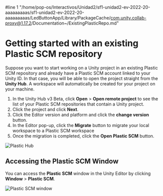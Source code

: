 #line 1 "/home/pop-os/Interactivos/Unidad2/sf1-unidad2-ev-2022-20-aaaaaaaaas/sf1-unidad2-ev-2022-20-aaaaaaaaas/LedButtonApp/Library/PackageCache/com.unity.collab-proxy@1.17.2/Documentation~/ExistingPlasticRepo.md"
# Getting started with an existing Plastic SCM repository

Suppose you want to start working on a Unity project in an existing Plastic SCM repository and already have a Plastic SCM account linked to your Unity ID. In that case, you will be able to open the project straight from the **Unity Hub**. A workspace will automatically be created for your project on your machine.

1. In the Unity Hub v3 Beta, click **Open** > **Open remote project** to see the list of your Plastic SCM repositories that contain a Unity project.
2. Click the project and click **Next**.
3. Click the Editor version and platform and click the **change version** button.
4. In the Editor pop-up, click the **Migrate** button to migrate your local workspace to a Plastic SCM workspace 
5. Once the migration is completed, click the **Open Plastic SCM** button.

![Plastic Hub](images/plasticHub.gif)

## Accessing the Plastic SCM Window

You can access the **Plastic SCM** window in the Unity Editor by clicking **Window** &gt; **Plastic SCM**.

![Plastic SCM window](images/AccessingPlastic.png)
